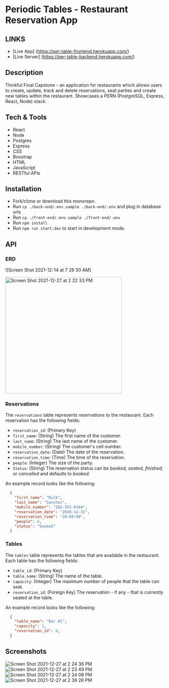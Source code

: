 # Periodic Tables - Restaurant Reservation App

## LINKS
* [Live App] (https://per-table-frontend.herokuapp.com/)
* [Live Server] (https://per-table-backend.herokuapp.com/)

## Description

Thinkful Final Capstone - an application for restaurants which allows users to create, update, track and delete reservations, seat parties and create new tables within the restaurant. Showcases a PERN (PostgreSQL, Express, React, Node) stack. 

## Tech & Tools
- React
- Node
- Postgres
- Express
- CSS
- Boostrap
- HTML
- JavaScript
- RESTful APIs

## Installation
- Fork/clone or download this monorepo.
- Run `cp ./back-end/.env.sample ./back-end/.env` and plug in database urls
- Run `cp ./front-end/.env.sample ./front-end/.env`
- Run `npm install`
- Run `npm run start:dev` to start in development mode.

## API
### ERD

![Screen Shot 2021-12-14 at 7 26 50 AM]

<img width="365" alt="Screen Shot 2021-12-27 at 2 22 33 PM" src="https://user-images.githubusercontent.com/86076004/147511425-3d0bc3b5-cb6b-4a79-8cb2-7f05de6282d8.png">

### Reservations

The `reservations` table represents reservations to the restaurant. Each reservation has the following fields:

- `reservation_id`: (Primary Key)
- `first_name`: (String) The first name of the customer.
- `last_name`: (String) The last name of the customer.
- `mobile_number`: (String) The customer's cell number.
- `reservation_date`: (Date) The date of the reservation.
- `reservation_time`: (Time) The time of the reservation.
- `people`: (Integer) The size of the party.
- `Status`: (String) The reservation status can be _booked, seated, finished, or cancelled_ and defaults to _booked._

An example record looks like the following:

```json
  {
    "first_name": "Rick",
    "last_name": "Sanchez",
    "mobile_number": "202-555-0164",
    "reservation_date": "2020-12-31",
    "reservation_time": "20:00:00",
    "people": 6,
    "status": "booked"
  }
```

### Tables

The `tables` table represents the tables that are available in the restaurant. Each table has the following fields:

- `table_id`: (Primary Key)
- `table_name`: (String) The name of the table.
- `capacity`: (Integer) The maximum number of people that the table can seat.
- `reservation_id`: (Foreign Key) The reservation - if any - that is currently seated at the table.

An example record looks like the following:

```json
  {
    "table_name": "Bar #1",
    "capacity": 1,
    "reservation_id": 8,
  }
```

## Screenshots

![Screen Shot 2021-12-27 at 2 24 36 PM](https://user-images.githubusercontent.com/86076004/147511418-94eb00c5-e1c5-4935-91f6-f3c766b504a8.png)
![Screen Shot 2021-12-27 at 2 23 49 PM](https://user-images.githubusercontent.com/86076004/147511412-b42f4a79-a9cd-4b3d-af47-116f543c75db.png)
![Screen Shot 2021-12-27 at 2 24 08 PM](https://user-images.githubusercontent.com/86076004/147511415-ec3d9ec6-7d41-41c9-9b5c-a85d69173acf.png)
![Screen Shot 2021-12-27 at 2 39 28 PM](https://user-images.githubusercontent.com/86076004/147511639-8b095669-d562-4436-a9a2-c9af6a44663c.png)
